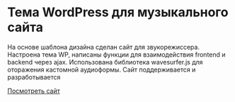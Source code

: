 # Тема WordPress для музыкального сайта

На основе шаблона дизайна сделан сайт для звукорежиссера.
Настроена тема WP, написаны функции для взаимодействия frontend и backend через ajax.
Использована библиотека wavesurfer.js для оторажения кастомной аудиоформы.
Сайт поддерживается и разработывается

[Посмотреть сайт](https://sheremetrecords.com/)

